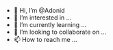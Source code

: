 - 👋 Hi, I’m @Adonid
- 👀 I’m interested in ...
- 🌱 I’m currently learning ...
- 💞️ I’m looking to collaborate on ...
- 📫 How to reach me ...

<!---
Adonid/Adonid is a ✨ special ✨ repository because its `README.md` (this file) appears on your GitHub profile.
You can click the Preview link to take a look at your changes.
--->
